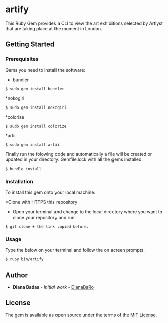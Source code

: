 # artify

This Ruby Gem provides a CLI to view the art exhibitions selected by Artlyst that are taking place at the moment in London.

## Getting Started


### Prerequisites
Gems you need to install the software:

* bundler

```
$ sudo gem install bundler
```
*nokogiri

```
$ sudo gem install nokogiri
```
*colorize

```
$ sudo gem install colorize
```
*artii

```
$ sudo gem install artii

```

Finally run the folowing code and automatically a file will be created or updated in your directory: Gemfile.lock with all the gems installed.

```
$ bundle install
```

### Installation

To install this gem onto your local machine:

*Clone with HTTPS this repository
* Open your terminal and change to the local directory where you want to clone your repository and run:

```
$ git clone + the link copied before.
```

### Usage
Type the below on your terminal and follow the on screen prompts.

```
$ ruby bin/artify
```

## Author

* **Diana Badas** - *Initial work* - [DianaBaRo](https://github.com/DianaBaRo)

## License

The gem is available as open source under the terms of the [MIT License](https://opensource.org/licenses/MIT).
